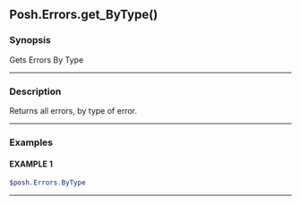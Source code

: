 Posh.Errors.get_ByType()
------------------------




### Synopsis
Gets Errors By Type



---


### Description

Returns all errors, by type of error.



---


### Examples
#### EXAMPLE 1
```PowerShell
$posh.Errors.ByType
```



---
